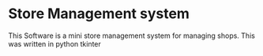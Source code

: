 # Store Management system
 This Software is a mini store management system for managing shops. This was written in python tkinter
